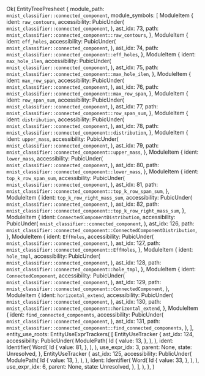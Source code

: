 Ok(
    EntityTreePresheet {
        module_path: `mnist_classifier::connected_component`,
        module_symbols: [
            ModuleItem {
                ident: `raw_contours`,
                accessibility: PubicUnder(
                    `mnist_classifier::connected_component`,
                ),
                ast_idx: 73,
                path: `mnist_classifier::connected_component::raw_contours`,
            },
            ModuleItem {
                ident: `eff_holes`,
                accessibility: PubicUnder(
                    `mnist_classifier::connected_component`,
                ),
                ast_idx: 74,
                path: `mnist_classifier::connected_component::eff_holes`,
            },
            ModuleItem {
                ident: `max_hole_ilen`,
                accessibility: PubicUnder(
                    `mnist_classifier::connected_component`,
                ),
                ast_idx: 75,
                path: `mnist_classifier::connected_component::max_hole_ilen`,
            },
            ModuleItem {
                ident: `max_row_span`,
                accessibility: PubicUnder(
                    `mnist_classifier::connected_component`,
                ),
                ast_idx: 76,
                path: `mnist_classifier::connected_component::max_row_span`,
            },
            ModuleItem {
                ident: `row_span_sum`,
                accessibility: PubicUnder(
                    `mnist_classifier::connected_component`,
                ),
                ast_idx: 77,
                path: `mnist_classifier::connected_component::row_span_sum`,
            },
            ModuleItem {
                ident: `distribution`,
                accessibility: PubicUnder(
                    `mnist_classifier::connected_component`,
                ),
                ast_idx: 78,
                path: `mnist_classifier::connected_component::distribution`,
            },
            ModuleItem {
                ident: `upper_mass`,
                accessibility: PubicUnder(
                    `mnist_classifier::connected_component`,
                ),
                ast_idx: 79,
                path: `mnist_classifier::connected_component::upper_mass`,
            },
            ModuleItem {
                ident: `lower_mass`,
                accessibility: PubicUnder(
                    `mnist_classifier::connected_component`,
                ),
                ast_idx: 80,
                path: `mnist_classifier::connected_component::lower_mass`,
            },
            ModuleItem {
                ident: `top_k_row_span_sum`,
                accessibility: PubicUnder(
                    `mnist_classifier::connected_component`,
                ),
                ast_idx: 81,
                path: `mnist_classifier::connected_component::top_k_row_span_sum`,
            },
            ModuleItem {
                ident: `top_k_row_right_mass_sum`,
                accessibility: PubicUnder(
                    `mnist_classifier::connected_component`,
                ),
                ast_idx: 82,
                path: `mnist_classifier::connected_component::top_k_row_right_mass_sum`,
            },
            ModuleItem {
                ident: `ConnectedComponentDistribution`,
                accessibility: PubicUnder(
                    `mnist_classifier::connected_component`,
                ),
                ast_idx: 126,
                path: `mnist_classifier::connected_component::ConnectedComponentDistribution`,
            },
            ModuleItem {
                ident: `EffHoles`,
                accessibility: PubicUnder(
                    `mnist_classifier::connected_component`,
                ),
                ast_idx: 127,
                path: `mnist_classifier::connected_component::EffHoles`,
            },
            ModuleItem {
                ident: `hole_tmpl`,
                accessibility: PubicUnder(
                    `mnist_classifier::connected_component`,
                ),
                ast_idx: 128,
                path: `mnist_classifier::connected_component::hole_tmpl`,
            },
            ModuleItem {
                ident: `ConnectedComponent`,
                accessibility: PubicUnder(
                    `mnist_classifier::connected_component`,
                ),
                ast_idx: 129,
                path: `mnist_classifier::connected_component::ConnectedComponent`,
            },
            ModuleItem {
                ident: `horizontal_extend`,
                accessibility: PubicUnder(
                    `mnist_classifier::connected_component`,
                ),
                ast_idx: 130,
                path: `mnist_classifier::connected_component::horizontal_extend`,
            },
            ModuleItem {
                ident: `find_connected_components`,
                accessibility: PubicUnder(
                    `mnist_classifier::connected_component`,
                ),
                ast_idx: 131,
                path: `mnist_classifier::connected_component::find_connected_components`,
            },
        ],
        entity_use_roots: EntityUseExprTrackers(
            [
                EntityUseTracker {
                    ast_idx: 124,
                    accessibility: PublicUnder(
                        ModulePath(
                            Id {
                                value: 13,
                            },
                        ),
                    ),
                    ident: Identifier(
                        Word(
                            Id {
                                value: 81,
                            },
                        ),
                    ),
                    use_expr_idx: 3,
                    parent: None,
                    state: Unresolved,
                },
                EntityUseTracker {
                    ast_idx: 125,
                    accessibility: PublicUnder(
                        ModulePath(
                            Id {
                                value: 13,
                            },
                        ),
                    ),
                    ident: Identifier(
                        Word(
                            Id {
                                value: 33,
                            },
                        ),
                    ),
                    use_expr_idx: 6,
                    parent: None,
                    state: Unresolved,
                },
            ],
        ),
    },
)